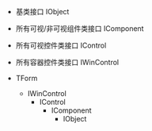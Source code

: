 * 基类接口 IObject  
* 所有可视/非可视组件类接口 IComponent  
* 所有可视控件类接口 IControl  
* 所有容器控件类接口 IWinControl  

* TForm
  * IWinControl  
    * IControl  
      * IComponent  
        * IObject